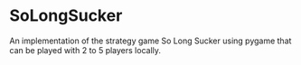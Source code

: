 # SoLongSucker
An implementation of the strategy game So Long Sucker using pygame that can be played with 2 to 5 players locally.
